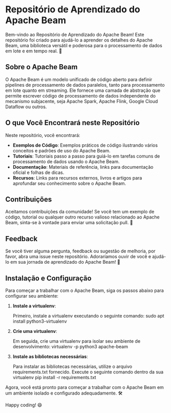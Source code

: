 # Repositório de Aprendizado do Apache Beam

Bem-vindo ao Repositório de Aprendizado do Apache Beam! Este repositório foi criado para ajudá-lo a aprender os detalhes do Apache Beam, uma biblioteca versátil e poderosa para o processamento de dados em lote e em tempo real. 🚀

## Sobre o Apache Beam

O Apache Beam é um modelo unificado de código aberto para definir pipelines de processamento de dados paralelos, tanto para processamento em lote quanto em streaming. Ele fornece uma camada de abstração que permite escrever código de processamento de dados independente do mecanismo subjacente, seja Apache Spark, Apache Flink, Google Cloud Dataflow ou outros.

## O que Você Encontrará neste Repositório

Neste repositório, você encontrará:

- **Exemplos de Código**: Exemplos práticos de código ilustrando vários conceitos e padrões de uso do Apache Beam.
- **Tutoriais**: Tutoriais passo a passo para guiá-lo em tarefas comuns de processamento de dados usando o Apache Beam.
- **Documentação**: Materiais de referência, links para documentação oficial e folhas de dicas.
- **Recursos**: Links para recursos externos, livros e artigos para aprofundar seu conhecimento sobre o Apache Beam.

## Contribuições

Aceitamos contribuições da comunidade! Se você tem um exemplo de código, tutorial ou qualquer outro recurso valioso relacionado ao Apache Beam, sinta-se à vontade para enviar uma solicitação pull. 👏

## Feedback

Se você tiver alguma pergunta, feedback ou sugestão de melhoria, por favor, abra uma issue neste repositório. Adoraríamos ouvir de você e ajudá-lo em sua jornada de aprendizado do Apache Beam! 📣

## Instalação e Configuração

Para começar a trabalhar com o Apache Beam, siga os passos abaixo para configurar seu ambiente:

1. **Instale a virtualenv**:

   Primeiro, instale a virtualenv executando o seguinte comando:
    sudo apt install python3-virtualenv

2. **Crie uma virtualenv**:

    Em seguida, crie uma virtualenv para isolar seu ambiente de desenvolvimento:
     virtualenv -p python3 apache-beam

3. **Instale as bibliotecas necessárias**:

    Para instalar as bibliotecas necessárias, utilize o arquivo requirements.txt fornecido. Execute o seguinte comando dentro da sua virtualenv
     pip install -r requirements.txt

Agora, você está pronto para começar a trabalhar com o Apache Beam em um ambiente isolado e configurado adequadamente. 🛠️

Happy coding! 😄
